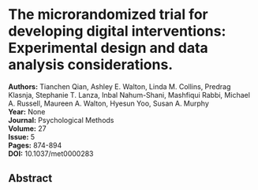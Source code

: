 # The microrandomized trial for developing digital interventions: Experimental design and data analysis considerations.

**Authors:** Tianchen Qian, Ashley E. Walton, Linda M. Collins, Predrag Klasnja, Stephanie T. Lanza, Inbal Nahum-Shani, Mashfiqui Rabbi, Michael A. Russell, Maureen A. Walton, Hyesun Yoo, Susan A. Murphy  
**Year:** None  
**Journal:** Psychological Methods  
**Volume:** 27  
**Issue:** 5  
**Pages:** 874-894  
**DOI:** 10.1037/met0000283  

## Abstract


